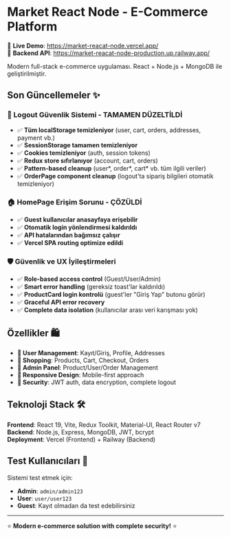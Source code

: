 # Market React Node - E-Commerce Platform

📱 **Live Demo**: https://market-reacat-node.vercel.app/  
🔧 **Backend API**: https://market-reacat-node-production.up.railway.app/

Modern full-stack e-commerce uygulaması. React + Node.js + MongoDB ile geliştirilmiştir.

## Son Güncellemeler ✨

### 🔐 Logout Güvenlik Sistemi - TAMAMEN DÜZELTİLDİ
- ✅ **Tüm localStorage temizleniyor** (user, cart, orders, addresses, payment vb.)
- ✅ **SessionStorage tamamen temizleniyor**
- ✅ **Cookies temizleniyor** (auth, session tokens)
- ✅ **Redux store sıfırlanıyor** (account, cart, orders)
- ✅ **Pattern-based cleanup** (user*, order*, cart* vb. tüm ilgili veriler)
- ✅ **OrderPage component cleanup** (logout'ta sipariş bilgileri otomatik temizleniyor)

### 🏠 HomePage Erişim Sorunu - ÇÖZÜLDİ
- ✅ **Guest kullanıcılar anasayfaya erişebilir**
- ✅ **Otomatik login yönlendirmesi kaldırıldı**
- ✅ **API hatalarından bağımsız çalışır**
- ✅ **Vercel SPA routing optimize edildi**

### 🛡️ Güvenlik ve UX İyileştirmeleri
- ✅ **Role-based access control** (Guest/User/Admin)
- ✅ **Smart error handling** (gereksiz toast'lar kaldırıldı)
- ✅ **ProductCard login kontrolü** (guest'ler "Giriş Yap" butonu görür)
- ✅ **Graceful API error recovery**
- ✅ **Complete data isolation** (kullanıcılar arası veri karışması yok)

## Özellikler 🛍️

- **👥 User Management**: Kayıt/Giriş, Profile, Addresses
- **🛒 Shopping**: Products, Cart, Checkout, Orders
- **🔧 Admin Panel**: Product/User/Order Management
- **📱 Responsive Design**: Mobile-first approach
- **🔐 Security**: JWT auth, data encryption, complete logout

## Teknoloji Stack 🛠️

**Frontend**: React 19, Vite, Redux Toolkit, Material-UI, React Router v7  
**Backend**: Node.js, Express, MongoDB, JWT, bcrypt  
**Deployment**: Vercel (Frontend) + Railway (Backend)

## Test Kullanıcıları 👤

Sistemi test etmek için:
- **Admin**: `admin/admin123`
- **User**: `user/user123`
- **Guest**: Kayıt olmadan da test edebilirsiniz

---

⭐ **Modern e-commerce solution with complete security!** ⭐
